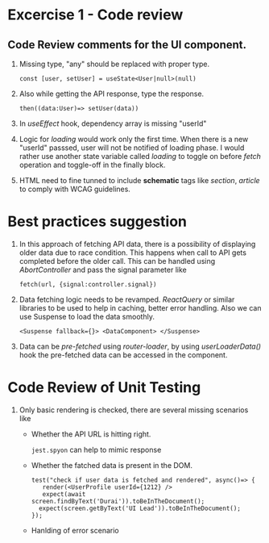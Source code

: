 # Excercise 1 - Code review

## Code Review comments for the UI component.

1. Missing type, "any" should be replaced with proper type. 

   `const [user, setUser] = useState<User|null>(null)`

2. Also while getting the API response, type the response.
   
   `then((data:User)=> setUser(data))`

3. In *useEffect* hook, dependency array is missing "userId"
4. Logic for *loading* would work only the first time. When there is a new "userId" passsed, user will not be notified of loading phase. I would rather use another state variable called *loading* to toggle on before *fetch* operation and toggle-off in the finally block.
5. HTML need to fine tunned to include **schematic** tags like *section*, *article* to comply with WCAG guidelines.

# Best practices suggestion

1. In this approach of fetching API data, there is a possibility of displaying older data due to race condition. This happens when call to API gets completed before the older call.  This can be handled using *AbortController* and pass the signal parameter like
   
   `fetch(url, {signal:controller.signal})`

2. Data fetching logic needs to be revamped. *ReactQuery* or similar libraries to be used to help in caching, better error handling. Also we can use Suspense to load the data smoothly.
   
   `<Suspense fallback={}> <DataComponent> </Suspense>`
   
3. Data can be *pre-fetched* using *router-loader*, by using *userLoaderData()* hook the pre-fetched data can be accessed in the component.


# Code Review of Unit Testing

1. Only basic rendering is checked, there are several missing scenarios like
    + Whether the API URL is hitting right.
      
      `jest.spyon` can help to mimic response
    + Whether the fatched data is present in the DOM.
      
      ```
      test("check if user data is fetched and rendered", async()=> {
         render(<UserProfile userId={1212} />
         expect(await screen.findByText('Durai')).toBeInTheDocument();
        expect(screen.getByText('UI Lead')).toBeInTheDocument();
      });
       ```
   + Hanlding of error scenario
      



